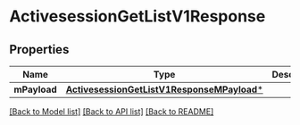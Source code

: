 # ActivesessionGetListV1Response

## Properties
Name | Type | Description | Notes
------------ | ------------- | ------------- | -------------
**mPayload** | [**ActivesessionGetListV1ResponseMPayload***](ActivesessionGetListV1ResponseMPayload.md) |  | 

[[Back to Model list]](../README.md#documentation-for-models) [[Back to API list]](../README.md#documentation-for-api-endpoints) [[Back to README]](../README.md)


